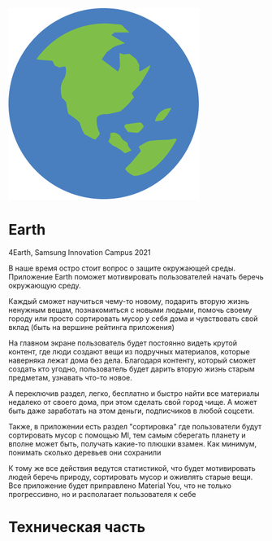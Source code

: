 ![Earth](https://github.com/HarshBarash/Earth/blob/master/app/src/main/res/drawable/github.png)

# Earth
4Earth, Samsung Innovation Campus 2021 

В наше время остро стоит вопрос о защите окружающей среды. 
Приложение Earth поможет мотивировать пользователей начать беречь окружающую среду. 

Каждый сможет научиться чему-то новому, подарить вторую жизнь ненужным вещам, познакомиться с новыми людьми, помочь своему городу или просто сортировать мусор у себя дома и чувствовать свой вклад (быть на вершине рейтинга приложения) 
   
На главном экране пользователь будет постоянно видеть крутой контент, где люди создают вещи из подручных материалов, которые наверняка лежат дома без дела. Благодаря контенту, который сможет создать кто угодно, пользователь будет дарить вторую жизнь старым предметам, узнавать что-то новое. 

А переключив раздел, легко, бесплатно и  быстро найти все материалы  недалеко от своего дома, при этом сделать свой город чище. А может быть даже заработать на этом деньги, подписчиков в  любой соцсети. 

Также, в приложении есть раздел "сортировка" где пользователи будут сортировать мусор с помощью  Ml, тем самым сберегать планету и вполне может быть, получать какие-то плюшки взамен. Как минимум, понимать сколько деревьев они сохранили 

 К тому же все действия ведутся статистикой, что будет мотивировать людей беречь природу, сортировать мусор и оживлять старые вещи.  Все приложение будет приправлено Material You, что не только прогрессивно, но и располагает пользователя к себе 

# Техническая часть
